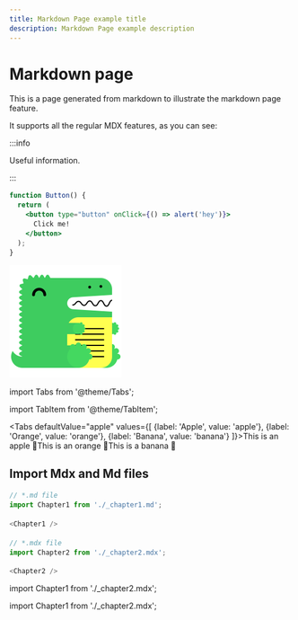```yaml
---
title: Markdown Page example title
description: Markdown Page example description
---
```


# Markdown page

This is a page generated from markdown to illustrate the markdown page feature.

It supports all the regular MDX features, as you can see:

:::info

Useful information.

:::

```jsx live
function Button() {
  return (
    <button type="button" onClick={() => alert('hey')}>
      Click me!
    </button>
  );
}
```

![](../../../static/img/docusaurus.png)

import Tabs from '@theme/Tabs';

import TabItem from '@theme/TabItem';

<Tabs defaultValue="apple" values={[ {label: 'Apple', value: 'apple'}, {label: 'Orange', value: 'orange'}, {label: 'Banana', value: 'banana'} ]}><TabItem value="apple">This is an apple 🍎</TabItem><TabItem value="orange">This is an orange 🍊</TabItem><TabItem value="banana">This is a banana 🍌</TabItem></Tabs>

## Import Mdx and Md files

```js
// *.md file
import Chapter1 from './_chapter1.md';

<Chapter1 />

// *.mdx file
import Chapter2 from './_chapter2.mdx';

<Chapter2 />
```

import Chapter1 from './\_chapter2.mdx';

<Chapter1/>

import Chapter1 from './\_chapter2.mdx';

<Chapter2/>
